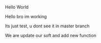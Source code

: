 ﻿Hello
World

Hello bro im working 

Its just test, u dont see it in master branch

We are update our soft and add new function